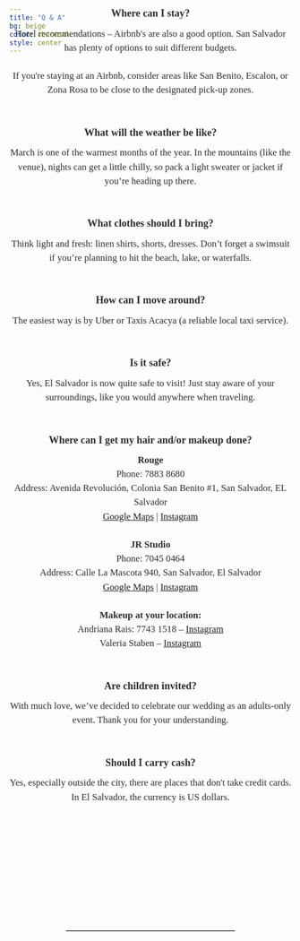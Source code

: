 ```yaml
---
title: "Q & A"
bg: beige
color: charcoal
style: center
---
```


<div id="Pre-Wedding" style="padding-top: 0px; margin-top: -250px;"> <!-- avoid empty space after auto-scrolling -->

<!-- Frequently Asked Questions -->
<div style="
  color: #2C2C2C;
  font-family: 'Playfair Display', serif;
  line-height: 1.5;
  text-align: center;
  max-width: 700px;
  margin: 40px auto;
">

  <!-- Title -->
  <strong>
    <div style="font-size: 2em; margin-bottom: 0.5em;">
      Frequently Asked Questions
    </div>
  </strong>

  <div style="margin-top: 80px;"></div>   <!-- add blank space above -->

  <!-- Where can I stay? -->
  <strong>
    <div style="font-size: 1.3em; margin-bottom: 0.5em;">
      Where can I stay?
    </div>
  </strong>
  <div style="font-size: 1.2em; margin-bottom: 1.5em;">
    Hotel recommendations – Airbnb's are also a good option. San Salvador has plenty of options to suit different budgets. <br><br>
    If you're staying at an Airbnb, consider areas like San Benito, Escalon, or Zona Rosa to be close to the designated pick-up zones.<br><br>
  </div>

  <!-- Weather -->
  <strong>
    <div style="font-size: 1.3em; margin-bottom: 0.5em;">
      What will the weather be like?
    </div>
  </strong>
  <div style="font-size: 1.2em; margin-bottom: 1.5em;">
    March is one of the warmest months of the year. In the mountains (like the venue), nights can get a little chilly, so pack a light sweater or jacket if you’re heading up there.<br><br>
  </div>

  <!-- Clothes -->
  <strong>
    <div style="font-size: 1.3em; margin-bottom: 0.5em;">
      What clothes should I bring?
    </div>
  </strong>
  <div style="font-size: 1.2em; margin-bottom: 1.5em;">
    Think light and fresh: linen shirts, shorts, dresses. Don’t forget a swimsuit if you’re planning to hit the beach, lake, or waterfalls.<br><br>
  </div>

  <!-- Transportation -->
  <strong>
    <div style="font-size: 1.3em; margin-bottom: 0.5em;">
      How can I move around?
    </div>
  </strong>
  <div style="font-size: 1.2em; margin-bottom: 1.5em;">
    The easiest way is by Uber or Taxis Acacya (a reliable local taxi service).<br><br>
  </div>

  <!-- Safety -->
  <strong>
    <div style="font-size: 1.3em; margin-bottom: 0.5em;">
      Is it safe?
    </div>
  </strong>
  <div style="font-size: 1.2em; margin-bottom: 1.5em;">
    Yes, El Salvador is now quite safe to visit! Just stay aware of your surroundings, like you would anywhere when traveling.<br><br>
  </div>

  <!-- Hair & Makeup -->
  <strong>
    <div style="font-size: 1.3em; margin-bottom: 0.5em;">
      Where can I get my hair and/or makeup done?
    </div>
  </strong>
  <div style="font-size: 1.2em; margin-bottom: 1.5em;">
    <strong>Rouge</strong><br>
    Phone: 7883 8680<br>
    Address: Avenida Revolución, Colonia San Benito #1, San Salvador, EL Salvador<br>
    <a href="https://maps.app.goo.gl/5ogexM8jxzJtoUJv8" target="_blank">Google Maps</a> | 
    <a href="https://www.instagram.com/rougesv" target="_blank">Instagram</a>
  </div>
  <div style="font-size: 1.2em; margin-bottom: 1.5em;">
    <strong>JR Studio</strong><br>
    Phone: 7045 0464<br>
    Address: Calle La Mascota 940, San Salvador, El Salvador<br>
    <a href="https://maps.app.goo.gl/6VJaw8cN7MLRp4tA6" target="_blank">Google Maps</a> | 
    <a href="https://www.instagram.com/jrstudiosalon" target="_blank">Instagram</a>
  </div>
  <div style="font-size: 1.2em; margin-bottom: 1.5em;">
    <strong>Makeup at your location:</strong><br>
    Andriana Rais: 7743 1518 – <a href="https://www.instagram.com/adrianarais.artist" target="_blank">Instagram</a><br>
    Valeria Staben – <a href="https://www.instagram.com/valerias" target="_blank">Instagram</a>
    <br><br>
  </div>

  <!-- Children -->
  <strong>
    <div style="font-size: 1.3em; margin-bottom: 0.5em;">
      Are children invited?
    </div>
  </strong>
  <div style="font-size: 1.2em; margin-bottom: 1.5em;">
    With much love, we’ve decided to celebrate our wedding as an adults-only event. Thank you for your understanding.<br><br>
  </div>

  <!-- Cash -->
  <strong>
    <div style="font-size: 1.3em; margin-bottom: 0.5em;">
      Should I carry cash?
    </div>
  </strong>
  <div style="font-size: 1.2em;">
    Yes, especially outside the city, there are places that don't take credit cards. In El Salvador, the currency is US dollars.<br><br>
  </div>

</div>



<div style="margin-top: 200px;"></div>   <!-- add blank space above -->
<hr style="border: none; border-top: 1px solid #aaa; margin: 40px auto; width: 60%;">